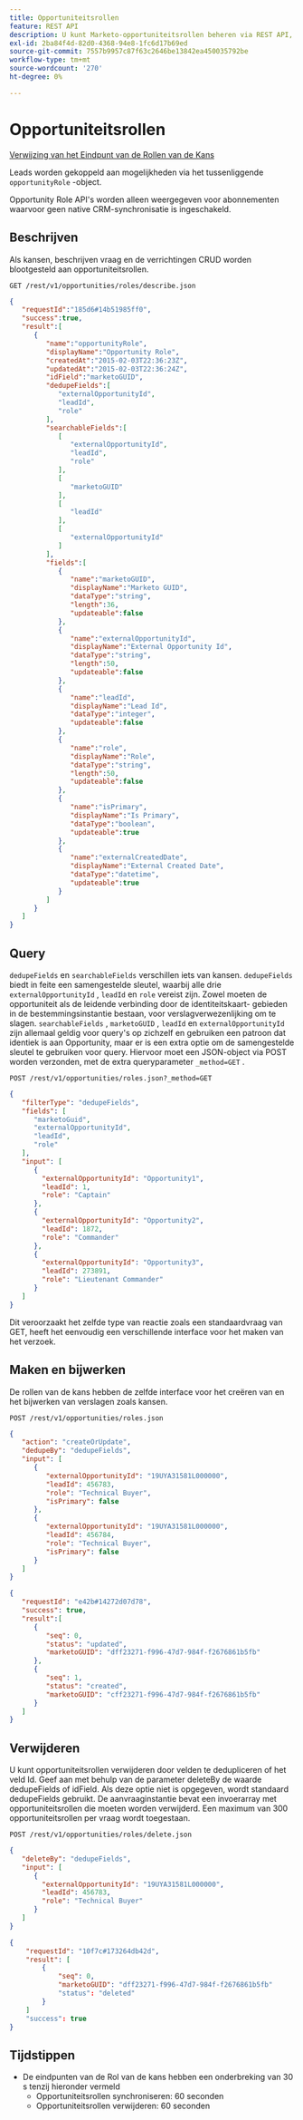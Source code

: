 ```yaml
---
title: Opportuniteitsrollen
feature: REST API
description: U kunt Marketo-opportuniteitsrollen beheren via REST API, zoals beschrijvingen, query's met samengestelde gededupliceerde velden, update verwijderen, time-outs en geen CRM-synchronisatie maken.
exl-id: 2ba84f4d-82d0-4368-94e8-1fc6d17b69ed
source-git-commit: 7557b9957c87f63c2646be13842ea450035792be
workflow-type: tm+mt
source-wordcount: '270'
ht-degree: 0%

---
```


# Opportuniteitsrollen

[ Verwijzing van het Eindpunt van de Rollen van de Kans ](https://developer.adobe.com/marketo-apis/api/mapi/#tag/Opportunities/operation/getOpportunityRolesUsingGET)

Leads worden gekoppeld aan mogelijkheden via het tussenliggende `opportunityRole` -object.

Opportunity Role API&#39;s worden alleen weergegeven voor abonnementen waarvoor geen native CRM-synchronisatie is ingeschakeld.

## Beschrijven

Als kansen, beschrijven vraag en de verrichtingen CRUD worden blootgesteld aan opportuniteitsrollen.

```
GET /rest/v1/opportunities/roles/describe.json
```

```json
{
   "requestId":"185d6#14b51985ff0",
   "success":true,
   "result":[
      {
         "name":"opportunityRole",
         "displayName":"Opportunity Role",
         "createdAt":"2015-02-03T22:36:23Z",
         "updatedAt":"2015-02-03T22:36:24Z",
         "idField":"marketoGUID",
         "dedupeFields":[
            "externalOpportunityId",
            "leadId",
            "role"
         ],
         "searchableFields":[
            [
               "externalOpportunityId",
               "leadId",
               "role"
            ],
            [
               "marketoGUID"
            ],
            [
               "leadId"
            ],
            [
               "externalOpportunityId"
            ]
         ],
         "fields":[
            {
               "name":"marketoGUID",
               "displayName":"Marketo GUID",
               "dataType":"string",
               "length":36,
               "updateable":false
            },
            {
               "name":"externalOpportunityId",
               "displayName":"External Opportunity Id",
               "dataType":"string",
               "length":50,
               "updateable":false
            },
            {
               "name":"leadId",
               "displayName":"Lead Id",
               "dataType":"integer",
               "updateable":false
            },
            {
               "name":"role",
               "displayName":"Role",
               "dataType":"string",
               "length":50,
               "updateable":false
            },
            {
               "name":"isPrimary",
               "displayName":"Is Primary",
               "dataType":"boolean",
               "updateable":true
            },
            {
               "name":"externalCreatedDate",
               "displayName":"External Created Date",
               "dataType":"datetime",
               "updateable":true
            }
         ]
      }
   ]
}
```

## Query

`dedupeFields` en `searchableFields` verschillen iets van kansen. `dedupeFields` biedt in feite een samengestelde sleutel, waarbij alle drie `externalOpportunityId` , `leadId` en `role` vereist zijn. Zowel moeten de opportuniteit als de leidende verbinding door de identiteitskaart- gebieden in de bestemmingsinstantie bestaan, voor verslagverwezenlijking om te slagen. `searchableFields` , `marketoGUID` , `leadId` en `externalOpportunityId` zijn allemaal geldig voor query&#39;s op zichzelf en gebruiken een patroon dat identiek is aan Opportunity, maar er is een extra optie om de samengestelde sleutel te gebruiken voor query. Hiervoor moet een JSON-object via POST worden verzonden, met de extra queryparameter `_method=GET` .

```
POST /rest/v1/opportunities/roles.json?_method=GET
```

```json
{
   "filterType": "dedupeFields",
   "fields": [
      "marketoGuid",
      "externalOpportunityId",
      "leadId",
      "role"
   ],
   "input": [
      {
        "externalOpportunityId": "Opportunity1",
        "leadId": 1,
        "role": "Captain"
      },
      {
        "externalOpportunityId": "Opportunity2",
        "leadId": 1872,
        "role": "Commander"
      },
      {
        "externalOpportunityId": "Opportunity3",
        "leadId": 273891,
        "role": "Lieutenant Commander"
      }
   ]
}
```

Dit veroorzaakt het zelfde type van reactie zoals een standaardvraag van GET, heeft het eenvoudig een verschillende interface voor het maken van het verzoek.

## Maken en bijwerken

De rollen van de kans hebben de zelfde interface voor het creëren van en het bijwerken van verslagen zoals kansen.

```
POST /rest/v1/opportunities/roles.json
```

```json
{
   "action": "createOrUpdate",
   "dedupeBy": "dedupeFields",
   "input": [
      {
         "externalOpportunityId": "19UYA31581L000000",
         "leadId": 456783,
         "role": "Technical Buyer",
         "isPrimary": false
      },
      {
         "externalOpportunityId": "19UYA31581L000000",
         "leadId": 456784,
         "role": "Technical Buyer",
         "isPrimary": false
      }
   ]
}
```

```json
{
   "requestId": "e42b#14272d07d78",
   "success": true,
   "result":[
      {
         "seq": 0,
         "status": "updated",
         "marketoGUID": "dff23271-f996-47d7-984f-f2676861b5fb"
      },
      {
         "seq": 1,
         "status": "created",
         "marketoGUID": "cff23271-f996-47d7-984f-f2676861b5fb"
      }
   ]
}
```

## Verwijderen

U kunt opportuniteitsrollen verwijderen door velden te dedupliceren of het veld Id. Geef aan met behulp van de parameter deleteBy de waarde dedupeFields of idField. Als deze optie niet is opgegeven, wordt standaard dedupeFields gebruikt. De aanvraaginstantie bevat een invoerarray met opportuniteitsrollen die moeten worden verwijderd. Een maximum van 300 opportuniteitsrollen per vraag wordt toegestaan.

```
POST /rest/v1/opportunities/roles/delete.json
```

```json
{
   "deleteBy": "dedupeFields",
   "input": [
      {
        "externalOpportunityId": "19UYA31581L000000",
        "leadId": 456783,
        "role": "Technical Buyer"
      }
   ]
}
```

```json
{
    "requestId": "10f7c#173264db42d",
    "result": [
        {
            "seq": 0,
            "marketoGUID": "dff23271-f996-47d7-984f-f2676861b5fb"
            "status": "deleted"
        }
    ]
    "success": true
}
```

## Tijdstippen

- De eindpunten van de Rol van de kans hebben een onderbreking van 30 s tenzij hieronder vermeld
   - Opportuniteitsrollen synchroniseren: 60 seconden
   - Opportuniteitsrollen verwijderen: 60 seconden
